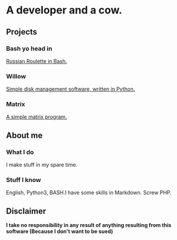 # A developer and a cow.

## Projects

### Bash yo head in
[Russian Roulette in Bash.](https://thycowlord.github.io/roulette)

### Willow
[Simple disk management software, written in Python. ](https://thycowlord.github.io/willow)

### Matrix
[A simple matrix program.](https://thycowlord.github.io/matrix)

## About me

### What I do
I make stuff in my spare time.

### Stuff I know
English, Python3, BASH.I have some skills in Markdown. Screw PHP. 

## Disclaimer

__I take no responsibility in any result of anything resulting from this software (Because I don't want to be sued)__
